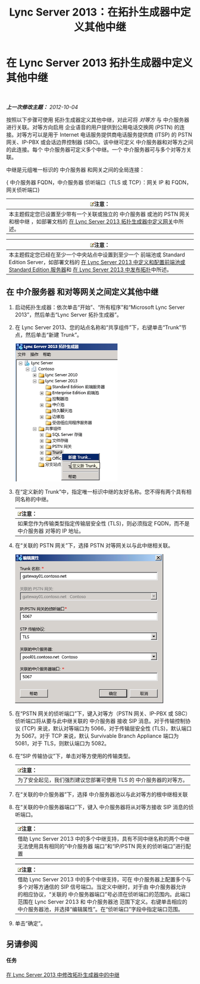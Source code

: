 ﻿---
title: Lync Server 2013：在拓扑生成器中定义其他中继
TOCTitle: 在拓扑生成器中定义其他中继
ms:assetid: e68b8377-50a2-452a-bf5c-910929e34236
ms:mtpsurl: https://technet.microsoft.com/zh-cn/library/JJ721915(v=OCS.15)
ms:contentKeyID: 49888653
ms.date: 05/19/2016
mtps_version: v=OCS.15
ms.translationtype: HT
---

# 在 Lync Server 2013 拓扑生成器中定义其他中继

 

_**上一次修改主题：** 2012-10-04_

按照以下步骤可使用 拓扑生成器定义其他中继，对此可将 *对等方* 与 中介服务器进行关联。对等方向启用 企业语音的用户提供到公用电话交换网 (PSTN) 的连接。对等方可以是用于 Internet 电话服务提供商电话服务提供商 (ITSP) 的 PSTN 网关、IP-PBX 或会话边界控制器 (SBC)。该中继可定义 中介服务器和对等方之间的此连接。每个 中介服务器可定义多个中继。一个 中介服务器可与多个对等方关联。

中继是元组唯一标识的 中介服务器 和网关之间的全局连接：

{ 中介服务器 FQDN，中介服务器 侦听端口（TLS 或 TCP）：网关 IP 和 FQDN，网关侦听端口}

<table>
<thead>
<tr class="header">
<th><img src="images/Dn783119.note(OCS.15).gif" title="note" alt="note" />注意：</th>
</tr>
</thead>
<tbody>
<tr class="odd">
<td>本主题假定您已设置至少带有一个关联或独立的 中介服务器 或池的 PSTN 网关和根中继 ，如部署文档的 <a href="lync-server-2013-define-a-gateway-in-topology-builder.md">在 Lync Server 2013 拓扑生成器中定义网关</a>中所述。</td>
</tr>
</tbody>
</table>


<table>
<thead>
<tr class="header">
<th><img src="images/Dn783119.note(OCS.15).gif" title="note" alt="note" />注意：</th>
</tr>
</thead>
<tbody>
<tr class="odd">
<td>本主题假定您已经在至少一个中央站点中设置到至少一个 前端池或 Standard Edition Server，如部署文档的 <a href="lync-server-2013-define-and-configure-a-front-end-pool-or-standard-edition-server.md">在 Lync Server 2013 中定义和配置前端池或 Standard Edition 服务器</a>和 <a href="lync-server-2013-publish-the-topology.md">在 Lync Server 2013 中发布拓扑</a>中所述。</td>
</tr>
</tbody>
</table>


## 在 中介服务器 和对等网关之间定义其他中继

1.  启动拓扑生成器：依次单击“开始”、“所有程序”和“Microsoft Lync Server 2013”，然后单击“Lync Server 拓扑生成器”。

2.  在 Lync Server 2013、您的站点名称和“共享组件”下，右键单击“Trunk”节点，然后单击“新建 Trunk”。
    
    ![显示 Lync Server 拓扑生成器文件结构的屏幕](images/JJ721915.90d5b349-aa1e-407a-87ed-fa112f478560(OCS.15).png "显示 Lync Server 拓扑生成器文件结构的屏幕")

3.  在“定义新的 Trunk”中，指定唯一标识中继的友好名称。您不得有两个具有相同名称的中继。
    
    <table>
    <thead>
    <tr class="header">
    <th><img src="images/Dn783119.note(OCS.15).gif" title="note" alt="note" />注意：</th>
    </tr>
    </thead>
    <tbody>
    <tr class="odd">
    <td>如果您作为传输类型指定传输层安全性 (TLS)，则必须指定 FQDN，而不是 中介服务器 对等的 IP 地址。</td>
    </tr>
    </tbody>
    </table>


4.  在“关联的 PSTN 网关”下，选择 PSTN 对等网关以与此中继相关联。
    
    ![中继的 PSTN 网关对等方的属性设置](images/JJ721915.7c3fe8ee-8f4c-4413-8462-8347228e61bb(OCS.15).png "中继的 PSTN 网关对等方的属性设置")

5.  在“PSTN 网关的侦听端口”下，键入对等方（PSTN 网关、IP-PBX 或 SBC）侦听端口将从要与此中继关联的 中介服务器 接收 SIP 消息。对于传输控制协议 (TCP) 来说，默认对等端口为 5066，对于传输层安全性 (TLS)，默认端口为 5067。对于 TCP 来说，默认 Survivable Branch Appliance 端口为 5081，对于 TLS，则默认端口为 5082。

6.  在“SIP 传输协议”下，单击对等方使用的传输类型。
    
    <table>
    <thead>
    <tr class="header">
    <th><img src="images/Dn783119.note(OCS.15).gif" title="note" alt="note" />注意：</th>
    </tr>
    </thead>
    <tbody>
    <tr class="odd">
    <td>为了安全起见，我们强烈建议您部署可使用 TLS 的 中介服务器的对等方。</td>
    </tr>
    </tbody>
    </table>


7.  在“关联的中介服务器”下，选择 中介服务器池以与此对等方的根中继相关联

8.  在“关联的中介服务器端口”下，键入 中介服务器将从对等方接收 SIP 消息的侦听端口。
    
    <table>
    <thead>
    <tr class="header">
    <th><img src="images/Dn783119.note(OCS.15).gif" title="note" alt="note" />注意：</th>
    </tr>
    </thead>
    <tbody>
    <tr class="odd">
    <td>借助 Lync Server 2013 中的多个中继支持，具有不同中继名称的两个中继无法使用具有相同的“中介服务器 端口”和“IP/PSTN 网关的侦听端口”进行配置</td>
    </tr>
    </tbody>
    </table>
    
    <table>
    <thead>
    <tr class="header">
    <th><img src="images/Dn783119.note(OCS.15).gif" title="note" alt="note" />注意：</th>
    </tr>
    </thead>
    <tbody>
    <tr class="odd">
    <td>借助 Lync Server 2013 中的多个中继支持，可在 中介服务器上配置多个与多个对等方通信的 SIP 信号端口。当定义中继时，对于由 中介服务器允许的相应协议，“关联的 中介服务器端口”号必须在侦听端口的范围内。此端口范围在 Lync Server 2013 和 中介服务器池 范围下定义。右键单击相应的 中介服务器池，并选择“编辑属性”。在“侦听端口”字段中指定端口范围。</td>
    </tr>
    </tbody>
    </table>


9.  单击“确定”。

## 另请参阅

#### 任务

[在 Lync Server 2013 中修改拓扑生成器中的中继](lync-server-2013-modify-a-trunk-in-topology-builder.md)

